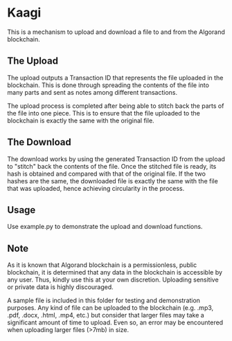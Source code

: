 # Kaagi
This is a mechanism to upload and download a file to and from the Algorand blockchain.

## The Upload
The upload outputs a Transaction ID that represents the file uploaded
in the blockchain. This is done through spreading the contents of the file into 
many parts and sent as notes among different transactions. 

The upload process is completed after being able to stitch back the parts of the 
file into one piece. This is to ensure that the file uploaded to the blockchain
is exactly the same with the original file.

## The Download
The download works by using the generated Transaction ID from the upload to 
"stitch" back the contents of the file. Once the stitched file is ready, 
its hash is obtained and compared with that of the original file. If the two
hashes are the same, the downloaded file is exactly the same with the file that
was uploaded, hence achieving circularity in the process.

## Usage
Use example.py to demonstrate the upload and download functions.

## Note
As it is known that Algorand blockchain is a permissionless, public blockchain,
it is determined that any data in the blockchain is accessible by any user. Thus,
kindly use this at your own discretion. Uploading sensitive or private data is 
highly discouraged. 

A sample file is included in this folder for testing and demonstration 
purposes. Any kind of file can be uploaded to the blockchain (e.g. .mp3, .pdf, .docx, 
.html, .mp4, etc.) but consider that larger files may take a significant amount of time 
to upload. Even so, an error may be encountered when uploading larger files (>7mb) in size.
